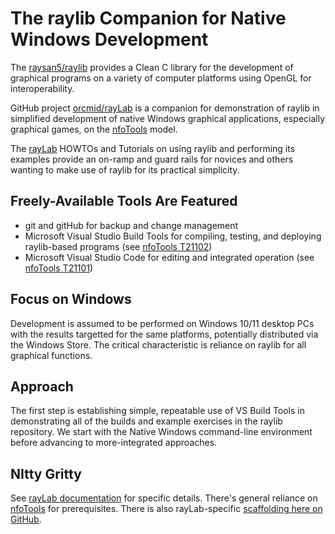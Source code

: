 <!-- README.md 0.0.8                UTF-8                          2021-11-01
     ----1----|----2----|----3----|----4----|----5----|----6----|----7----|--*

                     Native Windows raylib Companion
     -->

# The raylib Companion for Native Windows Development

The [raysan5/raylib](https://github.com/raysan5/raylib) provides a Clean C
library for the development of graphical programs on a variety of computer
platforms using OpenGL for interoperability.

GitHub project [orcmid/rayLab](https://github.com/orcmid/rayLab) is a
companion for demonstration of raylib in simplified development
of native Windows graphical applications, especially graphical games, on the
[nfoTools](https://orcmid.github.io/nfoTools) model.

The [rayLab](https://orcmid.github.io/rayLab) HOWTOs and Tutorials on using
raylib and performing its examples provide an on-ramp and guard rails for
novices and others wanting to make use of raylib for its practical simplicity.

## Freely-Available Tools Are Featured

 * git and gitHub for backup and change management
 * Microsoft Visual Studio Build Tools for compiling, testing, and deploying
 raylib-based programs (see [nfoTools T21102](https://orcmid.github.io/nfoTools/tools/T211002/))
 * Microsoft Visual Studio Code for editing and integrated operation
(see [nfoTools T21101](https://orcmid.github.io/nfoTools/tools/T211001/))

## Focus on Windows

Development is assumed to be performed on Windows 10/11 desktop PCs with the
results targetted for the same platforms, potentially distributed via the
Windows Store.  The critical characteristic is reliance on raylib for all
graphical functions.

## Approach

The first step is establishing simple, repeatable  use of VS Build Tools in
demonstrating all of the builds and example exercises in the raylib
repository.  We start with the Native Windows command-line environment before
advancing to more-integrated approaches.

## NItty Gritty

See [rayLab documentation](https://orcmid.github.io/rayLab/) for
specific details.  There's general reliance on
[nfoTools](https://orcmid.github.io/nfoTools) for prerequisites.  There is
also rayLab-specific
[scaffolding here on GitHub](https://github.com/orcmid/rayLab/blob/main/rayLab.txt).

<!-- 0.0.8 2021-11-01T19:05Z Repurpose and focus on raylib companion for Win
     0.0.7 2021-08-30T19:40Z add ruler
     0.0.6 2021-08-20T18:03Z Get rid of the poorly-rendered image. Tidy up.
     0.0.5 2021-08-17T15:22Z More text with some links for context
     0.0.4 2021-08-17T14:43Z Clean up the shadowing explanation
     0.0.3 2021-08-17T04:17Z Give up on centering
     0.0.2 2021-08-17T04:13Z Add linking caption over centered image
     0.0.1 2021-08-17T04:02Z Add Example of Adjacent repository clones
     0.0.0 2021-08-16T23:29Z Simple introductory placeholder
     -->
